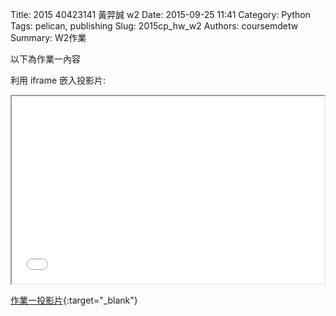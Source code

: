 Title: 2015 40423141 黃羿誠 w2
Date: 2015-09-25 11:41
Category: Python
Tags: pelican, publishing
Slug: 2015cp_hw_w2
Authors: coursemdetw
Summary: W2作業

以下為作業一內容

利用 iframe 嵌入投影片:

<iframe src="40423141_cp_w2_p.html" width="500" height="300"></iframe>

[作業一投影片](40423141_cp_w2_p.html){:target="_blank"}



